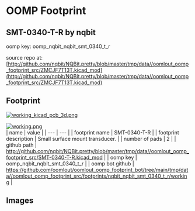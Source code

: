 # OOMP Footprint  
## SMT-0340-T-R  by nqbit  
  
oomp key: oomp_nqbit_nqbit_smt_0340_t_r  
  
source repo at: [http://github.com/nqbit/NQBit.pretty/blob/master/tmp/data//oomlout_oomp_footprint_src/ZMCJF7T13T.kicad_mod](http://github.com/nqbit/NQBit.pretty/blob/master/tmp/data//oomlout_oomp_footprint_src/ZMCJF7T13T.kicad_mod)  
## Footprint  
  
[![working_kicad_pcb_3d.png](working_kicad_pcb_3d_600.png)](working_kicad_pcb_3d.png)  
  
[![working.png](working_600.png)](working.png)  
| name | value | 
| --- | --- | 
| footprint name | SMT-0340-T-R | 
| footprint description | Small surface mount transducer. | 
| number of pads | 2 | 
| github path | http://github.com/nqbit/NQBit.pretty/blob/master/tmp/data//oomlout_oomp_footprint_src/SMT-0340-T-R.kicad_mod | 
| oomp key | oomp_nqbit_nqbit_smt_0340_t_r | 
| oomp bot github | https://github.com/oomlout/oomlout_oomp_footprint_bot/tree/main/tmp/data//oomlout_oomp_footprint_src/footprints/nqbit_nqbit_smt_0340_t_r/working | 
## Images  

